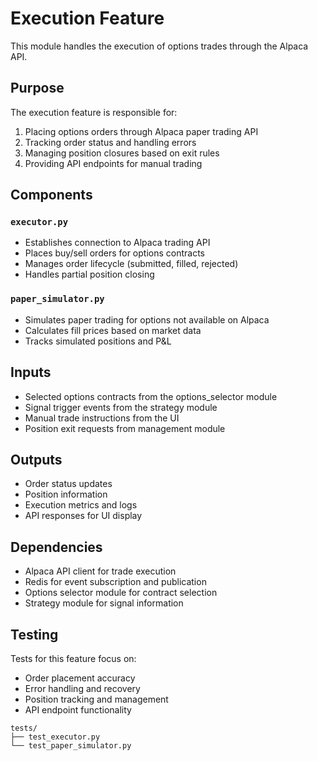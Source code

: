 # Execution Feature

This module handles the execution of options trades through the Alpaca API.

## Purpose

The execution feature is responsible for:

1. Placing options orders through Alpaca paper trading API
2. Tracking order status and handling errors
3. Managing position closures based on exit rules
4. Providing API endpoints for manual trading

## Components

### `executor.py`

- Establishes connection to Alpaca trading API
- Places buy/sell orders for options contracts
- Manages order lifecycle (submitted, filled, rejected)
- Handles partial position closing

### `paper_simulator.py`

- Simulates paper trading for options not available on Alpaca
- Calculates fill prices based on market data
- Tracks simulated positions and P&L

## Inputs

- Selected options contracts from the options_selector module
- Signal trigger events from the strategy module
- Manual trade instructions from the UI
- Position exit requests from management module

## Outputs

- Order status updates
- Position information
- Execution metrics and logs
- API responses for UI display

## Dependencies

- Alpaca API client for trade execution
- Redis for event subscription and publication
- Options selector module for contract selection
- Strategy module for signal information

## Testing

Tests for this feature focus on:
- Order placement accuracy
- Error handling and recovery
- Position tracking and management
- API endpoint functionality

```
tests/
├── test_executor.py
└── test_paper_simulator.py
```